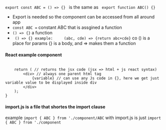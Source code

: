 ```export const ABC = () => {} ``` is the same as ``` export function ABC() {}```

- Export is needed so the component can be accessed from all around app
- ```const ABC =``` constant ABC that is assgined a function
- ```() => {}``` a function
- ``` () => {} example:     (abc, cde) => {return abc+cde}``` co () is a place for params {} is a body, and => makes them a function


#### React example component

``` export const Component = {{variable}) => { // component name has to be same as jsx file name and both must start with a big letter

    return ( // returns the jsx code (jsx => html + js react syntax)
        <div> // always one parent html tag
            {variable} // can use any Js code in {}, here we get just variable value to be displayed inside div
        </div>
    );
}
```

#### import.js is a file that shortes the import clause
example
``` import { ABC } from './component/ABC ``` with import.js is just ``` import { ABC } from './component ```


